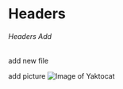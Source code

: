 # Headers
###### Headers Add

add new file

add picture
![Image of Yaktocat](https://octodex.github.com/images/yaktocat.png)
